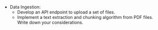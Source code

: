 - Data Ingestion:
    - Develop an API endpoint to upload a set of files.
    - Implement a text extraction and chunking algorithm from PDF files. Write down your considerations.
